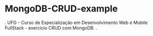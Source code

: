 # MongoDB-CRUD-example
. UFG - Curso de Especialização em Desenvolvimento Web e Mobile FullStack - exercício CRUD com MongoDB. .
